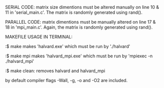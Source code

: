 
SERIAL CODE:
matrix size dimentions must be altered manually on line 10 & 11 in 'serial_main.c'. The matrix is randomly generated using rand(). 

PARALLEL CODE:
matrix dimentions must be manually altered on line 17 & 18 in 'mpi_main.c'. Again, the matrix is randomly generated using rand().


MAKEFILE USAGE IN TERMINAL:

:$ make
	makes 'halvard.exe' which must be run by './halvard'

:$ make mpi
	makes 'halvard_mpi.exe' which must be run by 'mpiexec -n <number of threads> ./halvard_mpi'

:$ make clean:
	removes halvard and halvard_mpi


by default compiler flags -Wall, -g, -o and -O2 are included. 
